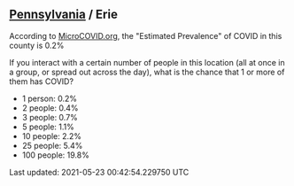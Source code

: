 
## [Pennsylvania](/united-states/pennsylvania) / Erie

According to [MicroCOVID.org](http://microcovid.org),
the "Estimated Prevalence" of COVID in this county is 0.2%

If you interact with a certain number of people in this location
(all at once in a group, or spread out across the day), what is the chance that
1 or more of them has COVID?

- 1 person: 0.2%
- 2 people: 0.4%
- 3 people: 0.7%
- 5 people: 1.1%
- 10 people: 2.2%
- 25 people: 5.4%
- 100 people: 19.8%

Last updated: 2021-05-23 00:42:54.229750 UTC
